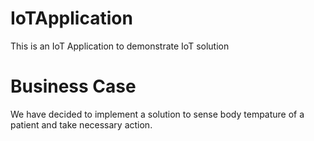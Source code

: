 # IoTApplication
This is an IoT Application to demonstrate IoT solution  

# Business Case
We have decided to implement a solution to sense body tempature of a patient and take necessary action.

